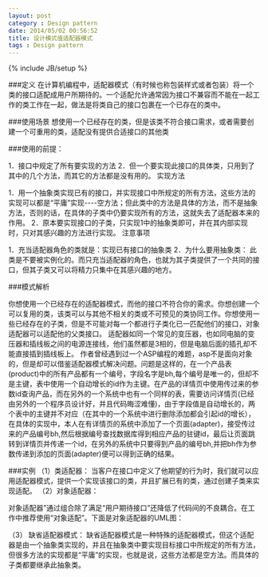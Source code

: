 ```yaml
---
layout: post
category : Design pattern
date: 2014/05/02 00:56:52 
title: 设计模式值适配器模式
tags : Design pattern
---
```

{% include JB/setup %}

###定义
在计算机编程中，适配器模式（有时候也称包装样式或者包装）将一个类的接口适配成用户所期待的。一个适配允许通常因为接口不兼容而不能在一起工作的类工作在一起，做法是将类自己的接口包裹在一个已存在的类中。

###使用场景
想使用一个已经存在的类，但是该类不符合接口需求，或者需要创建一个可重用的类，适配没有提供合适接口的其他类

###使用的前提：

1．接口中规定了所有要实现的方法
2．但一个要实现此接口的具体类，只用到了其中的几个方法，而其它的方法都是没有用的。
实现方法

1．用一个抽象类实现已有的接口，并实现接口中所规定的所有方法，这些方法的实现可以都是“平庸”实现----空方法；但此类中的方法是具体的方法，而不是抽象方法，否则的话，在具体的子类中仍要实现所有的方法，这就失去了适配器本来的作用。
2．原本要实现接口的子类，只实现1中的抽象类即可，并在其内部实现时，只对其感兴趣的方法进行实现。
注意事项

1．充当适配器角色的类就是：实现已有接口的抽象类
2．为什么要用抽象类：
此类是不要被实例化的。而只充当适配器的角色，也就为其子类提供了一个共同的接口，但其子类又可以将精力只集中在其感兴趣的地方。

###模式解析

你想使用一个已经存在的适配器模式，而他的接口不符合你的需求。你想创建一个可以复用的类，该类可以与其他不相关的类或不可预见的类协同工作。你想使用一些已经存在的子类，但是不可能对每一个都进行子类化已一匹配他们的接口，对象适配器可以适配他的父类接口。 适配器如同一个常见的变压器，也如同电脑的变压器和插线板之间的电源连接线，他们虽然都是3相的，但是电脑后面的插孔却不能直接插到插线板上。 作者曾经遇到过一个ASP编程的难题，asp不是面向对象的，但是却可以借鉴适配器模式解决问题。问题是这样的，在一个产品表(product)中的所有产品都有一个编号，字段名字是bh,每个编号是唯一的，但却不是主键，表中使用一个自动增长的id作为主键。在产品的详情页中使用传过来的参数id查询产品，而在另外的一个系统中也有一个同样的表，需要访问详情页(已经由另外的一个程序员设计好，并且代码晦涩难懂)，由于字段值是自动增长的，两个表中的主键并不对应（在其中的一个系统中进行删除添加都会引起id的增长），在具体的实现中，本人在有详情页的系统中添加了一个页面(adapter)，接受传过来的产品编号bh,然后根据编号查找数据库得到相应产品的驻键id，最后让页面跳转到详情页并传递一个id，在另外的系统中只要得到产品的编号bh,并把bh作为参数传递到添加的页面(adapter)便可以得到正确的结果。

###实例
（1）类适配器：
当客户在接口中定义了他期望的行为时，我们就可以应用适配器模式，提供一个实现该接口的类，并且扩展已有的类，通过创建子类来实现适配。
（2）对象适配器：

对象适配器”通过组合除了满足“用户期待接口”还降低了代码间的不良耦合。在工作中推荐使用“对象适配”。下面是对象适配器的UML图：

（3） 缺省适配器模式：
缺省适配器模式是一种特殊的适配器模式，但这个适配器是由一个抽象类实现的，并且在抽象类中要实现目标接口中所规定的所有方法，但很多方法的实现都是“平庸”的实现，也就是说，这些方法都是空方法。而具体的子类都要继承此抽象类。
